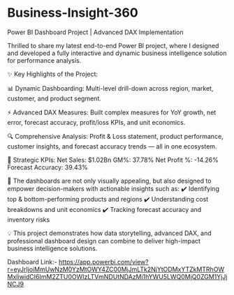 # Business-Insight-360

Power BI Dashboard Project | Advanced DAX Implementation 

Thrilled to share my latest end-to-end Power BI project, where I designed and developed a fully interactive and dynamic business intelligence solution for performance analysis.

✨ Key Highlights of the Project:

📊 Dynamic Dashboarding: Multi-level drill-down across region, market, customer, and product segment.

⚡ Advanced DAX Measures: Built complex measures for YoY growth, net error, forecast accuracy, profit/loss KPIs, and unit economics.

🔍 Comprehensive Analysis: Profit & Loss statement, product performance, customer insights, and forecast accuracy trends — all in one ecosystem.

🎯 Strategic KPIs:
Net Sales: $1.02Bn
GM%: 37.78%
Net Profit %: -14.26%
Forecast Accuracy: 39.43%

📌 The dashboards are not only visually appealing, but also designed to empower decision-makers with actionable insights such as:
 ✔️ Identifying top & bottom-performing products and regions
 ✔️ Understanding cost breakdowns and unit economics
 ✔️ Tracking forecast accuracy and inventory risks

💡 This project demonstrates how data storytelling, advanced DAX, and professional dashboard design can combine to deliver high-impact business intelligence solutions.

Dashboard Link:-  https://app.powerbi.com/view?r=eyJrIjoiMmUwNzM0YzMtOWY4ZC00MjJmLTk2NjYtODMxYTZkMTRhOWMxIiwidCI6ImM2ZTU0OWIzLTVmNDUtNDAzMi1hYWU5LWQ0MjQ0ZGM1YjJjNCJ9
